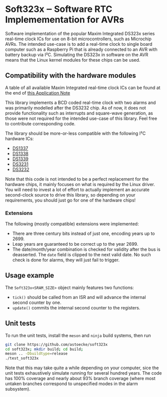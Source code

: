 # Soft323x ‒ Software RTC Implemementation for AVRs

Software implementation of the popular Maxim Integrated DS323x series real-time clock ICs for use on 8-bit microcontrollers, such as Microchip AVRs. The intended use-case is to add a real-time clock to single board computer such as a Raspberry Pi that is already connected to an AVR with battery backup via I²C. Simulating the DS323x in software on the AVR means that the Linux kernel modules for these chips can be used.

## Compatibility with the hardware modules

A table of all available Maxim Integrated real-time clock ICs can be found at the end of [this Application Note](https://www.maximintegrated.com/en/app-notes/index.mvp/id/504)

This library implements a BCD coded real-time clock with two alarms and was primarily modelled after the DS3232 chip. As of now, it does not provide functionality such as interrupts and square-wave generation, as those were not required for the intended use-case of this library. Feel free to contribute corresponding code.

The library should be more-or-less compatible with the following I²C hardware ICs:

* [DS1337](https://www.maximintegrated.com/en/products/DS1337)
* [DS1338](https://www.maximintegrated.com/en/products/DS1338)
* [DS1339](https://www.maximintegrated.com/en/products/DS1339)
* [DS3231](https://www.maximintegrated.com/en/products/DS3231)
* [DS3232](https://www.maximintegrated.com/en/products/DS3232)

Note that this code is not intended to be a perfect replacement for the hardware chips, it mainly focuses on what is required by the Linux driver. You will need to invest a lot of effort to actually implement an accurate second-clock source to drive this library, so depending on your requirements, you should just go for one of the hardware chips!

### Extensions

The following (mostly compatible) extensions were implemented:

* There are three century bits instead of just one, encoding years up to 2699.
* Leap years are guaranteed to be correct up to the year 2699.
* The date/month/year combination is checked for validity after the bus is deasserted. The `date` field is clipped to the next valid date. No such check is done for alarms, they will just fail to trigger.

## Usage example

The `Soft323x<SRAM_SIZE>` object mainly features two functions:

* `tick()` should be called from an ISR and will advance the internal second counter by one.
* `update()` commits the internal second counter to the registers.

## Unit tests

To run the unit tests, install the `meson` and `ninja` build systems, then run

```sh
git clone https://github.com/astoecke/soft323x
cd soft323x; mkdir build; cd build;
meson .. -Dbuildtype=release
./test_soft323x
```

Note that this may take quite a while depending on your computer, sice the unit tests exhaustively simulate running for several hundred years. The code has 100% coverage and nearly about 93% branch coverage (where most untaken branches correspond to unspecified modes in the alarm subsystem).
